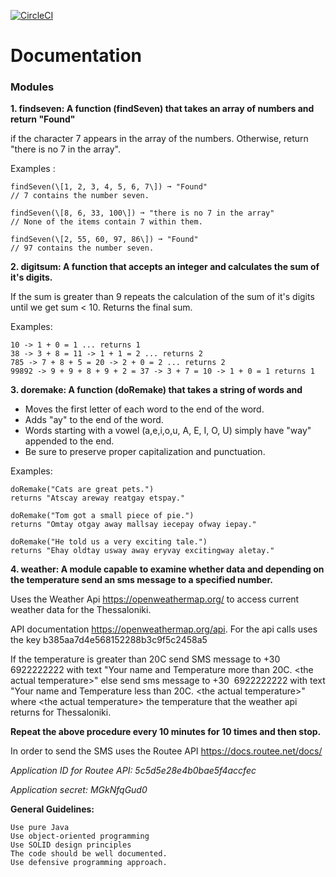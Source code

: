[![CircleCI](https://circleci.com/gh/pgrigoro/assessment/tree/master.svg?style=svg)](https://circleci.com/gh/pgrigoro/assessment/tree/master)

# Documentation

### Modules

**1. findseven: A function (findSeven) that takes an array of numbers and return "Found"**

if the character 7 appears in the array of the numbers. Otherwise, return "there is no 7 in the array".

Examples :

    findSeven(\[1, 2, 3, 4, 5, 6, 7\]) ➞ "Found"
    // 7 contains the number seven.
    
    findSeven(\[8, 6, 33, 100\]) ➞ "there is no 7 in the array"
    // None of the items contain 7 within them.
    
    findSeven(\[2, 55, 60, 97, 86\]) ➞ "Found"
    // 97 contains the number seven.


**2. digitsum: A function that accepts an integer and calculates the sum of it's digits.**

If the sum is greater than 9 repeats the calculation of the sum of it's digits until we get sum < 10.
Returns the final sum.

Examples:

    10 -> 1 + 0 = 1 ... returns 1 
    38 -> 3 + 8 = 11 -> 1 + 1 = 2 ... returns 2 
    785 -> 7 + 8 + 5 = 20 -> 2 + 0 = 2 ... returns 2 
    99892 -> 9 + 9 + 8 + 9 + 2 = 37 -> 3 + 7 = 10 -> 1 + 0 = 1 returns 1


**3. doremake: A function (doRemake) that takes a string of words and**
 - Moves the first letter of each word to the end of the word.
 - Adds "ay" to the end of the word.
 - Words starting with a vowel (a,e,i,o,u, A, E, I, O, U) simply have "way" appended to the end.
 - Be sure to preserve proper capitalization and punctuation.

Examples:

    doRemake("Cats are great pets.") 
    returns "Atscay areway reatgay etspay."
    
    doRemake("Tom got a small piece of pie.") 
    returns "Omtay otgay away mallsay iecepay ofway iepay."
    
    doRemake("He told us a very exciting tale.") 
    returns "Ehay oldtay usway away eryvay excitingway aletay."

**4. weather: A module capable to examine whether data and depending on the temperature send an sms message to a specified number.**

Uses the Weather Api https://openweathermap.org/ to access current weather data for the Thessaloniki.

API documentation https://openweathermap.org/api.
For the api calls uses the key b385aa7d4e568152288b3c9f5c2458a5

If the temperature is greater than 20C send SMS message to +30 6922222222 with text "Your name and Temperature more than 20C. &lt;the actual temperature&gt;" else send sms message to +30  6922222222 with text "Your name and Temperature less than 20C. &lt;the actual temperature&gt;"
where &lt;the actual temperature&gt; the temperature that the weather api returns for Thessaloniki.

**Repeat the above procedure every 10 minutes for 10 times and then stop.**

In order to send the SMS uses the Routee API
https://docs.routee.net/docs/

*Application ID for Routee API: 5c5d5e28e4b0bae5f4accfec*

*Application secret: MGkNfqGud0*

**General Guidelines:**

    Use pure Java
    Use object-oriented programming
    Use SOLID design principles
    The code should be well documented.
    Use defensive programming approach.